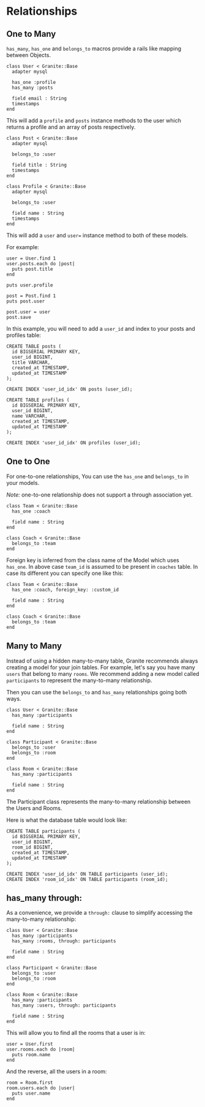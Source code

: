 # Relationships

## One to Many

`has_many`, `has_one` and `belongs_to` macros provide a rails like mapping between Objects.

```crystal
class User < Granite::Base
  adapter mysql

  has_one :profile
  has_many :posts

  field email : String
  timestamps
end
```

This will add a `profile` and `posts` instance methods to the user which returns a profile and an array of posts respectively.

```crystal
class Post < Granite::Base
  adapter mysql

  belongs_to :user

  field title : String
  timestamps
end

class Profile < Granite::Base
  adapter mysql

  belongs_to :user

  field name : String
  timestamps
end
```

This will add a `user` and `user=` instance method to both of these models.

For example:

```crystal
user = User.find 1
user.posts.each do |post|
  puts post.title
end

puts user.profile

post = Post.find 1
puts post.user

post.user = user
post.save
```

In this example, you will need to add a `user_id` and index to your posts and profiles table:

```mysql
CREATE TABLE posts (
  id BIGSERIAL PRIMARY KEY,
  user_id BIGINT,
  title VARCHAR,
  created_at TIMESTAMP,
  updated_at TIMESTAMP
);

CREATE INDEX 'user_id_idx' ON posts (user_id);

CREATE TABLE profiles (
  id BIGSERIAL PRIMARY KEY,
  user_id BIGINT,
  name VARCHAR,
  created_at TIMESTAMP,
  updated_at TIMESTAMP
);

CREATE INDEX 'user_id_idx' ON profiles (user_id);
```


## One to One

For one-to-one relationships, You can use the `has_one` and `belongs_to` in your models.

*Note:* one-to-one relationship does not support a through association yet.

```crystal
class Team < Granite::Base
  has_one :coach

  field name : String
end

class Coach < Granite::Base
  belongs_to :team
end
```

Foreign key is inferred from the class name of the Model which uses `has_one`. In above case `team_id` is assumed to be present in `coaches` table. In case its different you can specify one like this:

```crystal
class Team < Granite::Base
  has_one :coach, foreign_key: :custom_id

  field name : String
end

class Coach < Granite::Base
  belongs_to :team
end
```

## Many to Many

Instead of using a hidden many-to-many table, Granite recommends always creating a model for your join tables.  For example, let's say you have many `users` that belong to many `rooms`. We recommend adding a new model called `participants` to represent the many-to-many relationship.

Then you can use the `belongs_to` and `has_many` relationships going both ways.

```crystal
class User < Granite::Base
  has_many :participants

  field name : String
end

class Participant < Granite::Base
  belongs_to :user
  belongs_to :room
end

class Room < Granite::Base
  has_many :participants

  field name : String
end
```

The Participant class represents the many-to-many relationship between the Users and Rooms.

Here is what the database table would look like:

```mysql
CREATE TABLE participants (
  id BIGSERIAL PRIMARY KEY,
  user_id BIGINT,
  room_id BIGINT,
  created_at TIMESTAMP,
  updated_at TIMESTAMP
);

CREATE INDEX 'user_id_idx' ON TABLE participants (user_id);
CREATE INDEX 'room_id_idx' ON TABLE participants (room_id);
```

## has_many through:

As a convenience, we provide a `through:` clause to simplify accessing the many-to-many relationship:

```crystal
class User < Granite::Base
  has_many :participants
  has_many :rooms, through: participants

  field name : String
end

class Participant < Granite::Base
  belongs_to :user
  belongs_to :room
end

class Room < Granite::Base
  has_many :participants
  has_many :users, through: participants

  field name : String
end
```

This will allow you to find all the rooms that a user is in:

```crystal
user = User.first
user.rooms.each do |room|
  puts room.name
end
```

And the reverse, all the users in a room:

```crystal
room = Room.first
room.users.each do |user|
  puts user.name
end
```

